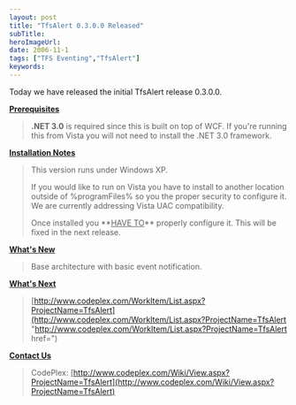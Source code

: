 ```yaml
---
layout: post 
title: "TfsAlert 0.3.0.0 Released"
subTitle: 
heroImageUrl: 
date: 2006-11-1
tags: ["TFS Eventing","TfsAlert"]
keywords: 
---
```


Today we have released the initial TfsAlert release 0.3.0.0.

**<U>Prerequisites</U>**

> **.NET 3.0** is required since this is built on top of WCF. If you're running this from Vista you will not need to install the .NET 3.0 framework.

**<U>Installation Notes</U>**

> This version runs under Windows XP. 
> 
> If you would like to run on Vista you have to install to another location outside of %programFiles% so you the proper security to configure it. We are currently addressing Vista UAC compatibility. > 
> <P>Once installed you **<U>HAVE TO</U>** properly configure it. This will be fixed in the next release.

**<U>What's New</U>**

> Base architecture with basic event notification.

**<U>What's Next</U>**

> [http://www.codeplex.com/WorkItem/List.aspx?ProjectName=TfsAlert](http://www.codeplex.com/WorkItem/List.aspx?ProjectName=TfsAlert "http://www.codeplex.com/WorkItem/List.aspx?ProjectName=TfsAlert href=")

**<U>Contact Us</U>**

> CodePlex: [http://www.codeplex.com/Wiki/View.aspx?ProjectName=TfsAlert](http://www.codeplex.com/Wiki/View.aspx?ProjectName=TfsAlert)